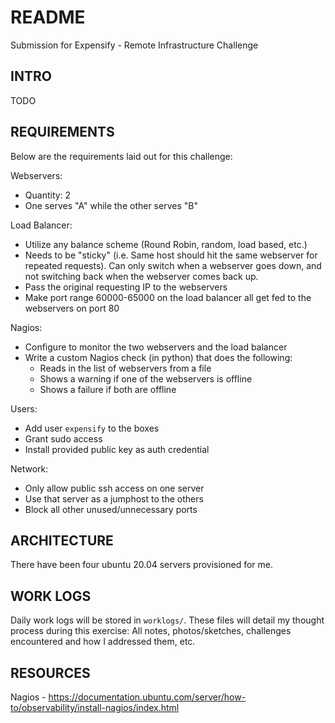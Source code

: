 # README

Submission for Expensify - Remote Infrastructure Challenge
## INTRO

TODO

## REQUIREMENTS

Below are the requirements laid out for this challenge:

Webservers:
- Quantity: 2
- One serves "A" while the other serves "B"

Load Balancer:
- Utilize any balance scheme (Round Robin, random, load based, etc.)
- Needs to be "sticky" (i.e. Same host should hit the same webserver for repeated requests).  Can only switch when a webserver goes down, and not switching back when the webserver comes back up.
- Pass the original requesting IP to the webservers
- Make port range 60000-65000 on the load balancer all get fed to the webservers on port 80

Nagios:
- Configure to monitor the two webservers and the load balancer
- Write a custom Nagios check (in python) that does the following:
    - Reads in the list of webservers from a file
    - Shows a warning if one of the webservers is offline
    - Shows a failure if both are offline

Users:
- Add user `expensify` to the boxes
- Grant sudo access
- Install provided public key as auth credential

Network:
- Only allow public ssh access on one server
- Use that server as a jumphost to the others 
- Block all other unused/unnecessary ports


## ARCHITECTURE

There have been four ubuntu 20.04 servers provisioned for me.

<INSERT TABLE HERE WITH IPs AND THEIR PURPOSE>

<INSERT ARCHITECTURE DIAGRAM>

## WORK LOGS

Daily work logs will be stored in `worklogs/`.  These files will detail my thought process during this exercise: All notes, photos/sketches, challenges encountered and how I addressed them, etc.  

## RESOURCES
Nagios - https://documentation.ubuntu.com/server/how-to/observability/install-nagios/index.html